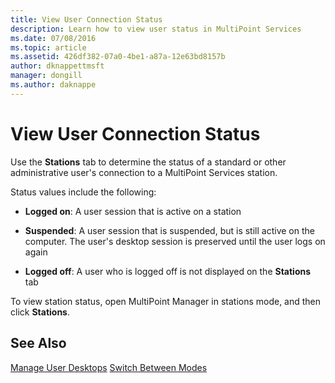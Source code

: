 ```yaml
---
title: View User Connection Status
description: Learn how to view user status in MultiPoint Services
ms.date: 07/08/2016
ms.topic: article
ms.assetid: 426df382-07a0-4be1-a87a-12e63bd8157b
author: dknappettmsft
manager: dongill
ms.author: daknappe
---
```

# View User Connection Status
Use the **Stations** tab to determine the status of a standard or other administrative user's connection to a MultiPoint Services station.

Status values include the following:

-   **Logged on**: A user session that is active on a station

-   **Suspended**: A user session that is suspended, but is still active on the computer. The user's desktop session is preserved until the user logs on again

-   **Logged off**: A user who is logged off is not displayed on the **Stations** tab

To view station status, open MultiPoint Manager in stations mode, and then click **Stations**.

## See Also
[Manage User Desktops](manage-user-desktops-using-multipoint-dashboard.md)
[Switch Between Modes](Switch-Between-Modes.md)
